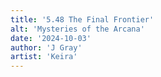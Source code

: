 ```yaml
---
title: '5.48 The Final Frontier'
alt: 'Mysteries of the Arcana'
date: '2024-10-03'
author: 'J Gray'
artist: 'Keira'
---
```


